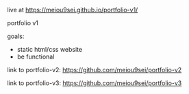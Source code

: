 live at https://meiou9sei.github.io/portfolio-v1/

portfolio v1

goals:
* static html/css website
* be functional

link to portfolio-v2: https://github.com/meiou9sei/portfolio-v2

link to portfolio-v3: https://github.com/meiou9sei/portfolio-v3
